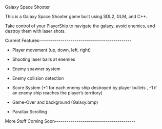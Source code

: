 Galaxy Space Shooter

This is a Galaxy Space Shooter game built using SDL2, GLM, and C++.

Take control of your PlayerShip to navigate the galaxy, avoid enemies, and destroy them with laser shots.

Current Features-----------------------------------------------

* Player movement (up, down, left, right)

* Shooting laser balls at enemies

* Enemy spawner system

* Enemy collision detection

* Score System (+1 for each enemy ship destroyed by player bullets , -1 if an enemy ship reaches the player’s territory)
  
* Game-Over and background (Galaxy.bmp)  

* Parallax Scrolling
   


More Stuff Coming Soon-----------------------------------------


